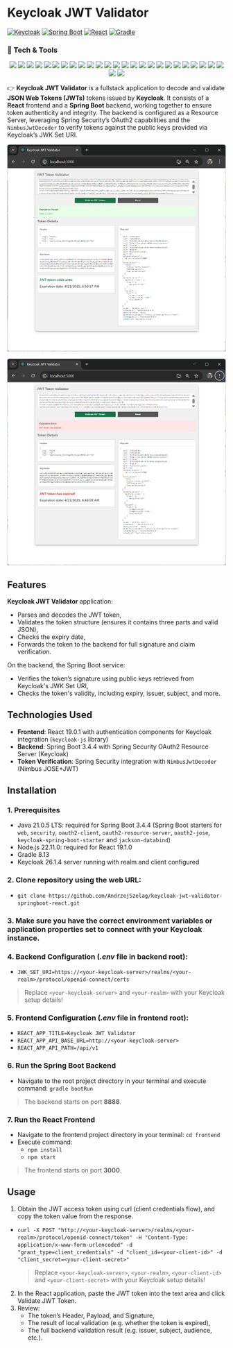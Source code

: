 # Keycloak JWT Validator 

[<img alt="Keycloak" src="https://img.shields.io/badge/Keycloak-26.1.4-0071C1.svg?logo=keycloak">](https://www.keycloak.org/) 
[<img alt="Spring Boot" src="https://img.shields.io/badge/Spring Boot-3.4.4-6DB33F.svg?logo=springboot">](<https://spring.io/projects/spring-boot>) 
[<img alt="React" src="https://img.shields.io/badge/React-19.1.0-61DAFB?logo=react&logoColor=white">](https://react.dev/) 
[<img alt="Gradle" src="https://img.shields.io/badge/Gradle-8.13-02303A.svg?logo=gradle">](https://gradle.org/)



### 🧰 Tech & Tools

<p align="center">
  <img src="https://img.shields.io/badge/Java 17-ED8B00?style=flat-square&logo=openjdk&logoColor=white"/>
  <img src="https://img.shields.io/badge/Java 21-ED8B00?style=flat-square&logo=openjdk&logoColor=white"/>
  <img src="https://img.shields.io/badge/Java EE-007396?style=flat-square&logo=java&logoColor=white"/>
  <img src="https://img.shields.io/badge/Spring Boot-6DB33F?style=flat-square&logo=springboot&logoColor=white"/>
  <img src="https://img.shields.io/badge/JPA-59666C?style=flat-square&logo=hibernate&logoColor=white"/>
  <img src="https://img.shields.io/badge/JSF-2C2255?style=flat-square&logo=java&logoColor=white"/>
  <img src="https://img.shields.io/badge/CDI-2C2255?style=flat-square&logo=java&logoColor=white"/>
  <img src="https://img.shields.io/badge/JTA-007396?style=flat-square&logo=java&logoColor=white"/>
  <img src="https://img.shields.io/badge/Payara Server-FF7300?style=flat-square&logo=payara&logoColor=white"/>
  <img src="https://img.shields.io/badge/Lombok-323330?style=flat-square&logo=java&logoColor=white"/>
  <img src="https://img.shields.io/badge/MongoDB-47A248?style=flat-square&logo=mongodb&logoColor=white"/>
  <img src="https://img.shields.io/badge/Apache Kafka-231F20?style=flat-square&logo=apachekafka&logoColor=white"/>
  <img src="https://img.shields.io/badge/OAuth 2.0-2C2255?style=flat-square&logo=oauth&logoColor=white"/>
  <img src="https://img.shields.io/badge/Maven-C71A36?style=flat-square&logo=apachemaven&logoColor=white"/>
  <img src="https://img.shields.io/badge/Docker-2496ED?style=flat-square&logo=docker&logoColor=white"/>
  <img src="https://img.shields.io/badge/Kubernetes-326CE5?style=flat-square&logo=kubernetes&logoColor=white"/>
  <img src="https://img.shields.io/badge/BootFaces-2C2255?style=flat-square&logo=bootstrap&logoColor=white"/>
  <img src="https://img.shields.io/badge/PrimeFaces-2C2255?style=flat-square&logo=primefaces&logoColor=white"/>
  <img src="https://img.shields.io/badge/VS Code-007ACC?style=flat-square&logo=visualstudiocode&logoColor=white"/>
  <img src="https://img.shields.io/badge/IntelliJ IDEA-000000?style=flat-square&logo=intellijidea&logoColor=white"/>
  <img src="https://img.shields.io/badge/Python-3776AB?style=flat-square&logo=python&logoColor=white"/>
  <img src="https://img.shields.io/badge/Django-092E20?style=flat-square&logo=django&logoColor=white"/>
  <img src="https://img.shields.io/badge/Thymeleaf-005F0F?style=flat-square&logo=thymeleaf&logoColor=white"/>
  <img src="https://img.shields.io/badge/Mockito-4184F3?style=flat-square&logo=java&logoColor=white"/>
  <img src="https://img.shields.io/badge/JUnit-25A162?style=flat-square&logo=junit5&logoColor=white"/>
  <img src="https://img.shields.io/badge/AssertJ-5A32A3?style=flat-square&logo=java&logoColor=white"/>
  <img src="https://img.shields.io/badge/SonarQube-4E9BCD?style=flat-square&logo=sonarqube&logoColor=white"/>
</p>




👉 **Keycloak JWT Validator** is a fullstack application to decode and validate **JSON Web Tokens (JWTs)** tokens issued by **Keycloak**. It consists of a **React** frontend and a **Spring Boot** backend, working together to ensure token authenticity and integrity. The backend is configured as a Resource Server, leveraging Spring Security’s OAuth2 capabilities and the `NimbusJwtDecoder` to verify tokens against the public keys provided via Keycloak’s JWK Set URI.

![Keycloak JWT Validator - success](/src/main/resources/static/images/url1.png "Keycloak JWT Validator - success")

![Keycloak JWT Validator - error](/src/main/resources/static/images/url2.png "Keycloak JWT Validator - error")

## Features
**Keycloak JWT Validator** application:
- Parses and decodes the JWT token,
- Validates the token structure (ensures it contains three parts and valid JSON),
- Checks the expiry date,
- Forwards the token to the backend for full signature and claim verification.

On the backend, the Spring Boot service:
- Verifies the token’s signature using public keys retrieved from Keycloak's JWK Set URI,
- Checks the token's validity, including expiry, issuer, subject, and more.

## Technologies Used
- **Frontend**: React 19.0.1 with authentication components for Keycloak integration (`keycloak-js` library)
- **Backend**: Spring Boot 3.4.4 with Spring Security OAuth2 Resource Server (Keycloak)
- **Token Verification**: Spring Security integration with `NimbusJwtDecoder` (Nimbus JOSE+JWT)

## Installation

### 1. Prerequisites
- Java 21.0.5 LTS: required for Spring Boot 3.4.4 (Spring Boot starters for `web`, `security`, `oauth2-client`, `oauth2-resource-server`, `oauth2-jose`, `keycloak-spring-boot-starter` and `jackson-databind`)
- Node.js 22.11.0: required for React 19.1.0
- Gradle 8.13
- Keycloak 26.1.4 server running with realm and client configured

### 2. Clone repository using the web URL:
- `git clone https://github.com/AndrzejSzelag/keycloak-jwt-validator-springboot-react.git`

### 3. Make sure you have the correct environment variables or application properties set to connect with your Keycloak instance.

### 4. Backend Configuration (*.env* file in backend root):
- `JWK_SET_URI=https://<your-keycloak-server>/realms/<your-realm>/protocol/openid-connect/certs`

> Replace `<your-keycloak-server>` and `<your-realm>` with your Keycloak setup details!

### 5. Frontend Configuration (*.env* file in frontend root):
- `REACT_APP_TITLE=Keycloak JWT Validator`
- `REACT_APP_API_BASE_URL=http://<your-keycloak-server>`
- `REACT_APP_API_PATH=/api/v1`

### 6. Run the Spring Boot Backend
- Navigate to the root project directory in your terminal and execute command: `gradle bootRun`

> The backend starts on port **8888**.

### 7. Run the React Frontend
- Navigate to the frontend project directory in your terminal: `cd frontend`
- Execute command: 
    - `npm install`
    - `npm start`

> The frontend starts on port **3000**.

## Usage
1. Obtain the JWT access token using curl (client credentials flow), and copy the token value from the response.

- `curl -X POST "http://<your-keycloak-server>/realms/<your-realm>/protocol/openid-connect/token" -H "Content-Type: application/x-www-form-urlencoded" -d "grant_type=client_credentials" -d "client_id=<your-client-id>" -d "client_secret=<your-client-secret>"`

    > Replace `<your-keycloak-server>`, `<your-realm>`, `<your-client-id>` and `<your-client-secret>` with your Keycloak setup details!

2. In the React application, paste the JWT token into the text area and click Validate JWT Token.
3. Review:
    - The token’s Header, Payload, and Signature,
    - The result of local validation (e.g. whether the token is expired),
    - The full backend validation result (e.g. issuer, subject, audience, etc.).
